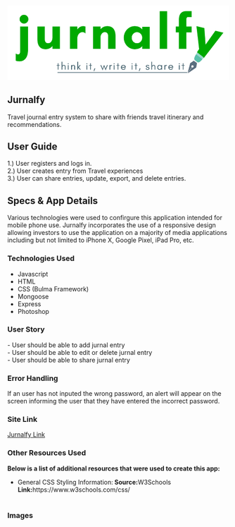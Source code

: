 <img src="https://github.com/cperez150/friendmo/blob/master/public/images/jurnalfy_logo.png"/></img>

<h2> Jurnalfy</h2>
<p>Travel journal entry system to share with friends travel itinerary and recommendations.</p>

<h2>User Guide</h2>
1.) User registers and logs in.<br/>
2.) User creates entry from Travel experiences<br/>
3.) User can share entries, update, export, and delete entries. 

<h2>Specs & App Details</h2>
Various technologies were used to confirgure this application intended for mobile phone use. Jurnalfy incorporates the use of a responsive design allowing investors to use the application on a majority of media applications including but not limited to iPhone X, Google Pixel, iPad Pro, etc. 

<h3>Technologies Used</h3>
<ul>
 <li>Javascript</li>
<li>HTML</li>
<li>CSS (Bulma Framework)</li>
<li>Mongoose</li>
<li>Express</li>
 <li>Photoshop</li>
</ul>
  
<h3>User Story</h3>
- User should be able to add jurnal entry<br/>
- User should be able to edit or delete jurnal entry<br/>
- User should be able to share jurnal entry<br/>  

<h3>Error Handling</h3>
If an user has not inputed the wrong password, an alert will appear on the screen informing the user that they have entered the incorrect password.

<h3>Site Link</h3>
<a href="https://jurnalfy.herokuapp.com"> Jurnalfy Link </a>

<h3>Other Resources Used</h3>
<p><strong>Below is a list of additional resources that were used to create this app:</strong></p>
<ul>
<li>General CSS Styling Information:<strong> Source:</strong>W3Schools <strong>Link:</strong>https://www.w3schools.com/css/ </li><br/>
</ul>
<h3>Images</h3>
